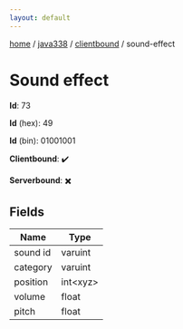 ```yaml
---
layout: default
---
```


[home](/)  /  [java338](/protocol/java338)  /  [clientbound](/protocol/java338/clientbound)  /  sound-effect

# Sound effect

**Id**: 73

**Id** (hex): 49

**Id** (bin): 01001001

**Clientbound**: ✔️

**Serverbound**: ✖️

## Fields

Name | Type
---|---
sound id | varuint
category | varuint
position | int&lt;xyz&gt;
volume | float
pitch | float

